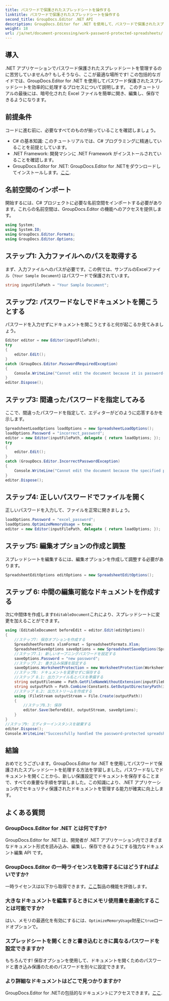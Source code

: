 ```yaml
---
title: パスワードで保護されたスプレッドシートを操作する
linktitle: パスワードで保護されたスプレッドシートを操作する
second_title: GroupDocs.Editor .NET API
description: GroupDocs.Editor for .NET を使用して、パスワードで保護されたスプレッドシートを処理する方法を学びます。この詳細なガイドでは、安全な Excel ファイルを開いて保存するまでの手順を説明します。
weight: 18
url: /ja/net/document-processing/work-password-protected-spreadsheets/
---
```

## 導入
.NET アプリケーションでパスワード保護されたスプレッドシートを管理するのに苦労していませんか? もしそうなら、ここが最適な場所です! この包括的なガイドでは、GroupDocs.Editor for .NET を使用してパスワード保護されたスプレッドシートを効率的に処理するプロセスについて説明します。 このチュートリアルの最後には、暗号化された Excel ファイルを簡単に開き、編集し、保存できるようになります。
## 前提条件
コードに進む前に、必要なすべてのものが揃っていることを確認しましょう。
- C# の基本知識: このチュートリアルでは、C# プログラミングに精通していることを前提としています。
- .NET Framework: 開発マシンに .NET Framework がインストールされていることを確認します。
-  GroupDocs.Editor for .NET: GroupDocs.Editor for .NETをダウンロードしてインストールします。[ここ](https://releases.groupdocs.com/editor/net/).
## 名前空間のインポート
開始するには、C# プロジェクトに必要な名前空間をインポートする必要があります。これらの名前空間は、GroupDocs.Editor の機能へのアクセスを提供します。
```csharp
using System;
using System.IO;
using GroupDocs.Editor.Formats;
using GroupDocs.Editor.Options;
```
## ステップ1: 入力ファイルへのパスを取得する
まず、入力ファイルへのパスが必要です。この例では、サンプルのExcelファイル（`Your Sample Document`) はパスワードで保護されています。
```csharp
string inputFilePath = "Your Sample Document";
```
## ステップ2: パスワードなしでドキュメントを開こうとする
パスワードを入力せずにドキュメントを開こうとすると何が起こるか見てみましょう。
```csharp
Editor editor = new Editor(inputFilePath);
try
{
    editor.Edit();
}
catch (GroupDocs.Editor.PasswordRequiredException)
{
    Console.WriteLine("Cannot edit the document because it is password-protected. A password is required.");
}
editor.Dispose();
```
## ステップ3: 間違ったパスワードを指定してみる
ここで、間違ったパスワードを指定して、エディターがどのように応答するかを示します。
```csharp
SpreadsheetLoadOptions loadOptions = new SpreadsheetLoadOptions();
loadOptions.Password = "incorrect_password";
editor = new Editor(inputFilePath, delegate { return loadOptions; });
try
{
    editor.Edit();
}
catch (GroupDocs.Editor.IncorrectPasswordException)
{
    Console.WriteLine("Cannot edit the document because the specified password is incorrect.");
}
editor.Dispose();
```
## ステップ4: 正しいパスワードでファイルを開く
正しいパスワードを入力して、ファイルを正常に開きましょう。
```csharp
loadOptions.Password = "excel_password";
loadOptions.OptimizeMemoryUsage = true;
editor = new Editor(inputFilePath, delegate { return loadOptions; });
```
## ステップ5: 編集オプションの作成と調整
スプレッドシートを編集するには、編集オプションを作成して調整する必要があります。
```csharp
SpreadsheetEditOptions editOptions = new SpreadsheetEditOptions();
```
## ステップ 6: 中間の編集可能なドキュメントを作成する
次に中間体を作成します`EditableDocument`これにより、スプレッドシートに変更を加えることができます。
```csharp
using (EditableDocument beforeEdit = editor.Edit(editOptions))
{
    //ステップ7: 保存オプションを作成する
    SpreadsheetFormats xlsmFormat = SpreadsheetFormats.Xlsm;
    SpreadsheetSaveOptions saveOptions = new SpreadsheetSaveOptions(SpreadsheetFormats.Xlsm);
    //ステップ7.1: 新しいオープニングパスワードを設定する
    saveOptions.Password = "new password";
    //ステップ7.2: 書き込み保護を設定する
    saveOptions.WorksheetProtection = new WorksheetProtection(WorksheetProtectionType.All, "write password");
    //ステップ8: ドキュメントを変更せずに保存する
    //ステップ 8.1: 出力ファイル名とパスを準備する
    string outputFilename = Path.GetFileNameWithoutExtension(inputFilePath) + "." + xlsmFormat.Extension;
    string outputPath = Path.Combine(Constants.GetOutputDirectoryPath(inputFilePath), outputFilename);
    //ステップ 8.2: 出力ストリームを作成する
    using (FileStream outputStream = File.Create(outputPath))
    {
        //ステップ8.3: 保存
        editor.Save(beforeEdit, outputStream, saveOptions);
    }
}
//ステップ9: エディターインスタンスを破棄する
editor.Dispose();
Console.WriteLine("Successfully handled the password-protected spreadsheet. Editor instance has been disposed: {0}", editor.IsDisposed ? "Yes" : "No");
```
## 結論
おめでとうございます。GroupDocs.Editor for .NET を使用してパスワードで保護されたスプレッドシートを処理する方法を学習しました。パスワードなしでドキュメントを開くことから、新しい保護設定でドキュメントを保存することまで、すべての重要な手順を学習しました。この知識により、.NET アプリケーション内でセキュリティ保護されたドキュメントを管理する能力が確実に向上します。
## よくある質問
### GroupDocs.Editor for .NET とは何ですか?
GroupDocs.Editor for .NET は、開発者が .NET アプリケーション内でさまざまなドキュメント形式を読み込み、編集し、保存できるようにする強力なドキュメント編集 API です。
### GroupDocs.Editor の一時ライセンスを取得するにはどうすればよいですか?
一時ライセンスは以下から取得できます。[ここ](https://purchase.groupdocs.com/temporary-license/)製品の機能を評価します。
### 大きなドキュメントを編集するときにメモリ使用量を最適化することは可能ですか?
はい、メモリの最適化を有効にするには、`OptimizeMemoryUsage`財産に`true`ロードオプションで。
### スプレッドシートを開くときと書き込むときに異なるパスワードを設定できますか?
もちろんです! 保存オプションを使用して、ドキュメントを開くためのパスワードと書き込み保護のためのパスワードを別々に設定できます。
### より詳細なドキュメントはどこで見つかりますか?
 GroupDocs.Editor for .NETの包括的なドキュメントにアクセスできます。[ここ](https://tutorials.groupdocs.com/editor/net/).